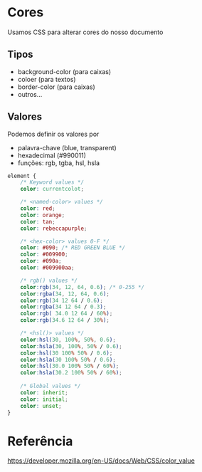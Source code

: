 # Cores

Usamos CSS para alterar cores do nosso documento

## Tipos

* background-color (para caixas)
* coloer (para textos)
* border-color (para caixas)
* outros...

## Valores

Podemos definir os valores por

* palavra-chave (blue, transparent)
* hexadecimal (#990011)
* funções: rgb, tgba, hsl, hsla

```css
element {
    /* Keyword values */
    color: currentcolot;

    /* <named-color> values */
    color: red;
    color: orange;
    color: tan;
    color: rebeccapurple;

    /* <hex-color> values 0-F */
    color: #090; /* RED GREEN BLUE */
    color: #009900;
    color: #090a;
    color: #009900aa;

    /* rgb() values */
    color:rgb(34, 12, 64, 0.6); /* 0-255 */
    color:rgba(34, 12, 64, 0.6);
    color:rgb(34 12 64 / 0.6);
    color:rgba(34 12 64 / 0.3);
    color:rgb( 34.0 12 64 / 60%);
    color:rgb(34.6 12 64 / 30%);

    /* <hsl()> values */
    color:hsl(30, 100%, 50%, 0.6);
    color:hsla(30, 100%, 50% / 0.6);
    color:hsl(30 100% 50% / 0.6);
    color:hsla(30 100% 50% / 0.6);
    color:hsl(30.0 100% 50% / 60%);
    color:hsla(30.2 100% 50% / 60%);
    
    /* Global values */
    color: inherit;
    color: initial;
    color: unset;
}
```

# Referência

https://developer.mozilla.org/en-US/docs/Web/CSS/color_value